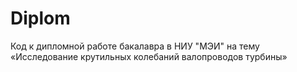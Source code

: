 # Diplom
Код к дипломной работе бакалавра в НИУ "МЭИ" на тему «Исследование крутильных колебаний  валопроводов турбины»
